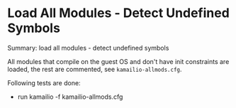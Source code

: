 # Load All Modules - Detect Undefined Symbols #

Summary: load all modules - detect undefined symbols

All modules that compile on the guest OS and don't have init constraints are loaded, the rest are commented, see `kamailio-allmods.cfg`.

Following tests are done:

  * run kamailio -f kamailio-allmods.cfg
